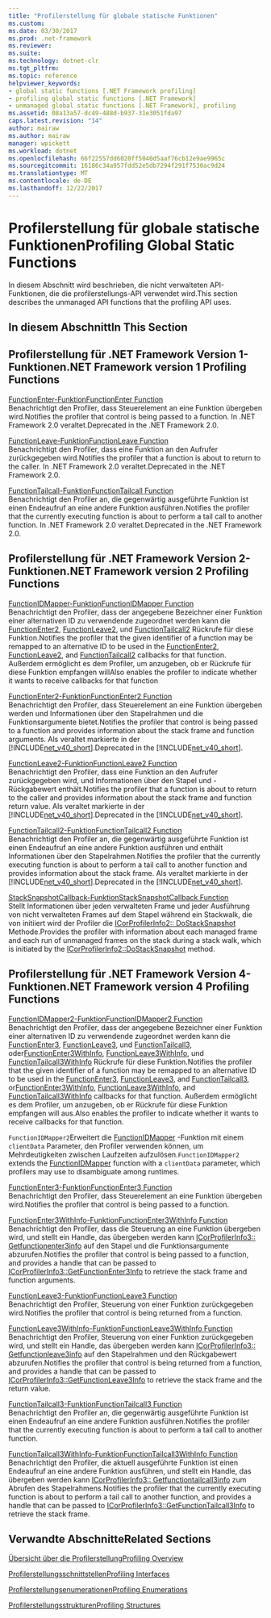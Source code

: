 ```yaml
---
title: "Profilerstellung für globale statische Funktionen"
ms.custom: 
ms.date: 03/30/2017
ms.prod: .net-framework
ms.reviewer: 
ms.suite: 
ms.technology: dotnet-clr
ms.tgt_pltfrm: 
ms.topic: reference
helpviewer_keywords:
- global static functions [.NET Framework profiling]
- profiling global static functions [.NET Framework]
- unmanaged global static functions [.NET Framework], profiling
ms.assetid: 08a13a57-dc49-488d-b937-31e3051fda97
caps.latest.revision: "14"
author: mairaw
ms.author: mairaw
manager: wpickett
ms.workload: dotnet
ms.openlocfilehash: 66f22557dd6020ff5040d5aaf76cb12e9ae9965c
ms.sourcegitcommit: 16186c34a957fdd52e5db7294f291f7530ac9d24
ms.translationtype: MT
ms.contentlocale: de-DE
ms.lasthandoff: 12/22/2017
---
```

# <a name="profiling-global-static-functions"></a><span data-ttu-id="3ade2-102">Profilerstellung für globale statische Funktionen</span><span class="sxs-lookup"><span data-stu-id="3ade2-102">Profiling Global Static Functions</span></span>
<span data-ttu-id="3ade2-103">In diesem Abschnitt wird beschrieben, die nicht verwalteten API-Funktionen, die die profilerstellungs-API verwendet wird.</span><span class="sxs-lookup"><span data-stu-id="3ade2-103">This section describes the unmanaged API functions that the profiling API uses.</span></span>  
  
## <a name="in-this-section"></a><span data-ttu-id="3ade2-104">In diesem Abschnitt</span><span class="sxs-lookup"><span data-stu-id="3ade2-104">In This Section</span></span>  
  
## <a name="net-framework-version-1-profiling-functions"></a><span data-ttu-id="3ade2-105">Profilerstellung für .NET Framework Version 1-Funktionen</span><span class="sxs-lookup"><span data-stu-id="3ade2-105">.NET Framework version 1 Profiling Functions</span></span>  
 [<span data-ttu-id="3ade2-106">FunctionEnter-Funktion</span><span class="sxs-lookup"><span data-stu-id="3ade2-106">FunctionEnter Function</span></span>](../../../../docs/framework/unmanaged-api/profiling/functionenter-function.md)  
 <span data-ttu-id="3ade2-107">Benachrichtigt den Profiler, dass Steuerelement an eine Funktion übergeben wird.</span><span class="sxs-lookup"><span data-stu-id="3ade2-107">Notifies the profiler that control is being passed to a function.</span></span> <span data-ttu-id="3ade2-108">In .NET Framework 2.0 veraltet.</span><span class="sxs-lookup"><span data-stu-id="3ade2-108">Deprecated in the .NET Framework 2.0.</span></span>  
  
 [<span data-ttu-id="3ade2-109">FunctionLeave-Funktion</span><span class="sxs-lookup"><span data-stu-id="3ade2-109">FunctionLeave Function</span></span>](../../../../docs/framework/unmanaged-api/profiling/functionleave-function.md)  
 <span data-ttu-id="3ade2-110">Benachrichtigt den Profiler, dass eine Funktion an den Aufrufer zurückgegeben wird.</span><span class="sxs-lookup"><span data-stu-id="3ade2-110">Notifies the profiler that a function is about to return to the caller.</span></span> <span data-ttu-id="3ade2-111">In .NET Framework 2.0 veraltet.</span><span class="sxs-lookup"><span data-stu-id="3ade2-111">Deprecated in the .NET Framework 2.0.</span></span>  
  
 [<span data-ttu-id="3ade2-112">FunctionTailcall-Funktion</span><span class="sxs-lookup"><span data-stu-id="3ade2-112">FunctionTailcall Function</span></span>](../../../../docs/framework/unmanaged-api/profiling/functiontailcall-function.md)  
 <span data-ttu-id="3ade2-113">Benachrichtigt den Profiler an, die gegenwärtig ausgeführte Funktion ist einen Endeaufruf an eine andere Funktion ausführen.</span><span class="sxs-lookup"><span data-stu-id="3ade2-113">Notifies the profiler that the currently executing function is about to perform a tail call to another function.</span></span> <span data-ttu-id="3ade2-114">In .NET Framework 2.0 veraltet.</span><span class="sxs-lookup"><span data-stu-id="3ade2-114">Deprecated in the .NET Framework 2.0.</span></span>  
  
## <a name="net-framework-version-2-profiling-functions"></a><span data-ttu-id="3ade2-115">Profilerstellung für .NET Framework Version 2-Funktionen</span><span class="sxs-lookup"><span data-stu-id="3ade2-115">.NET Framework version 2 Profiling Functions</span></span>  
 [<span data-ttu-id="3ade2-116">FunctionIDMapper-Funktion</span><span class="sxs-lookup"><span data-stu-id="3ade2-116">FunctionIDMapper Function</span></span>](../../../../docs/framework/unmanaged-api/profiling/functionidmapper-function.md)  
 <span data-ttu-id="3ade2-117">Benachrichtigt den Profiler, dass der angegebene Bezeichner einer Funktion einer alternativen ID zu verwendende zugeordnet werden kann die [FunctionEnter2](../../../../docs/framework/unmanaged-api/profiling/functionenter2-function.md), [FunctionLeave2](../../../../docs/framework/unmanaged-api/profiling/functionleave2-function.md), und [FunctionTailcall2](../../../../docs/framework/unmanaged-api/profiling/functiontailcall2-function.md) Rückrufe für diese Funktion.</span><span class="sxs-lookup"><span data-stu-id="3ade2-117">Notifies the profiler that the given identifier of a function may be remapped to an alternative ID to be used in the [FunctionEnter2](../../../../docs/framework/unmanaged-api/profiling/functionenter2-function.md), [FunctionLeave2](../../../../docs/framework/unmanaged-api/profiling/functionleave2-function.md), and [FunctionTailcall2](../../../../docs/framework/unmanaged-api/profiling/functiontailcall2-function.md) callbacks for that function.</span></span> <span data-ttu-id="3ade2-118">Außerdem ermöglicht es dem Profiler, um anzugeben, ob er Rückrufe für diese Funktion empfangen will</span><span class="sxs-lookup"><span data-stu-id="3ade2-118">Also enables the profiler to indicate whether it wants to receive callbacks for that function</span></span>  
  
 [<span data-ttu-id="3ade2-119">FunctionEnter2-Funktion</span><span class="sxs-lookup"><span data-stu-id="3ade2-119">FunctionEnter2 Function</span></span>](../../../../docs/framework/unmanaged-api/profiling/functionenter2-function.md)  
 <span data-ttu-id="3ade2-120">Benachrichtigt den Profiler, dass Steuerelement an eine Funktion übergeben werden und Informationen über den Stapelrahmen und die Funktionsargumente bietet.</span><span class="sxs-lookup"><span data-stu-id="3ade2-120">Notifies the profiler that control is being passed to a function and provides information about the stack frame and function arguments.</span></span> <span data-ttu-id="3ade2-121">Als veraltet markierte in der [!INCLUDE[net_v40_short](../../../../includes/net-v40-short-md.md)].</span><span class="sxs-lookup"><span data-stu-id="3ade2-121">Deprecated in the [!INCLUDE[net_v40_short](../../../../includes/net-v40-short-md.md)].</span></span>  
  
 [<span data-ttu-id="3ade2-122">FunctionLeave2-Funktion</span><span class="sxs-lookup"><span data-stu-id="3ade2-122">FunctionLeave2 Function</span></span>](../../../../docs/framework/unmanaged-api/profiling/functionleave2-function.md)  
 <span data-ttu-id="3ade2-123">Benachrichtigt den Profiler, dass eine Funktion an den Aufrufer zurückgegeben wird, und Informationen über den Stapel und -Rückgabewert enthält.</span><span class="sxs-lookup"><span data-stu-id="3ade2-123">Notifies the profiler that a function is about to return to the caller and provides information about the stack frame and function return value.</span></span> <span data-ttu-id="3ade2-124">Als veraltet markierte in der [!INCLUDE[net_v40_short](../../../../includes/net-v40-short-md.md)].</span><span class="sxs-lookup"><span data-stu-id="3ade2-124">Deprecated in the [!INCLUDE[net_v40_short](../../../../includes/net-v40-short-md.md)].</span></span>  
  
 [<span data-ttu-id="3ade2-125">FunctionTailcall2-Funktion</span><span class="sxs-lookup"><span data-stu-id="3ade2-125">FunctionTailcall2 Function</span></span>](../../../../docs/framework/unmanaged-api/profiling/functiontailcall2-function.md)  
 <span data-ttu-id="3ade2-126">Benachrichtigt den Profiler an, die gegenwärtig ausgeführte Funktion ist einen Endeaufruf an eine andere Funktion ausführen und enthält Informationen über den Stapelrahmen.</span><span class="sxs-lookup"><span data-stu-id="3ade2-126">Notifies the profiler that the currently executing function is about to perform a tail call to another function and provides information about the stack frame.</span></span> <span data-ttu-id="3ade2-127">Als veraltet markierte in der [!INCLUDE[net_v40_short](../../../../includes/net-v40-short-md.md)].</span><span class="sxs-lookup"><span data-stu-id="3ade2-127">Deprecated in the [!INCLUDE[net_v40_short](../../../../includes/net-v40-short-md.md)].</span></span>  
  
 [<span data-ttu-id="3ade2-128">StackSnapshotCallback-Funktion</span><span class="sxs-lookup"><span data-stu-id="3ade2-128">StackSnapshotCallback Function</span></span>](../../../../docs/framework/unmanaged-api/profiling/stacksnapshotcallback-function.md)  
 <span data-ttu-id="3ade2-129">Stellt Informationen über jeden verwalteten Frame und jeder Ausführung von nicht verwalteten Frames auf dem Stapel während ein Stackwalk, die von initiiert wird der Profiler die [ICorProfilerInfo2:: DoStackSnapshot](../../../../docs/framework/unmanaged-api/profiling/icorprofilerinfo2-dostacksnapshot-method.md) Methode.</span><span class="sxs-lookup"><span data-stu-id="3ade2-129">Provides the profiler with information about each managed frame and each run of unmanaged frames on the stack during a stack walk, which is initiated by the [ICorProfilerInfo2::DoStackSnapshot](../../../../docs/framework/unmanaged-api/profiling/icorprofilerinfo2-dostacksnapshot-method.md) method.</span></span>  
  
## <a name="net-framework-version-4-profiling-functions"></a><span data-ttu-id="3ade2-130">Profilerstellung für .NET Framework Version 4-Funktionen</span><span class="sxs-lookup"><span data-stu-id="3ade2-130">.NET Framework version 4 Profiling Functions</span></span>  
 [<span data-ttu-id="3ade2-131">FunctionIDMapper2-Funktion</span><span class="sxs-lookup"><span data-stu-id="3ade2-131">FunctionIDMapper2 Function</span></span>](../../../../docs/framework/unmanaged-api/profiling/functionidmapper2-function.md)  
 <span data-ttu-id="3ade2-132">Benachrichtigt den Profiler, dass der angegebene Bezeichner einer Funktion einer alternativen ID zu verwendende zugeordnet werden kann die [FunctionEnter3](../../../../docs/framework/unmanaged-api/profiling/functionenter3-function.md), [FunctionLeave3](../../../../docs/framework/unmanaged-api/profiling/functionleave3-function.md), und [FunctionTailcall3](../../../../docs/framework/unmanaged-api/profiling/functiontailcall3-function.md), oder[FunctionEnter3WithInfo](../../../../docs/framework/unmanaged-api/profiling/functionenter3withinfo-function.md), [FunctionLeave3WithInfo](../../../../docs/framework/unmanaged-api/profiling/functionleave3withinfo-function.md), und [FunctionTailcall3WithInfo](../../../../docs/framework/unmanaged-api/profiling/functiontailcall3withinfo-function.md) Rückrufe für diese Funktion.</span><span class="sxs-lookup"><span data-stu-id="3ade2-132">Notifies the profiler that the given identifier of a function may be remapped to an alternative ID to be used in the [FunctionEnter3](../../../../docs/framework/unmanaged-api/profiling/functionenter3-function.md), [FunctionLeave3](../../../../docs/framework/unmanaged-api/profiling/functionleave3-function.md), and [FunctionTailcall3](../../../../docs/framework/unmanaged-api/profiling/functiontailcall3-function.md), or[FunctionEnter3WithInfo](../../../../docs/framework/unmanaged-api/profiling/functionenter3withinfo-function.md), [FunctionLeave3WithInfo](../../../../docs/framework/unmanaged-api/profiling/functionleave3withinfo-function.md), and [FunctionTailcall3WithInfo](../../../../docs/framework/unmanaged-api/profiling/functiontailcall3withinfo-function.md) callbacks for that function.</span></span> <span data-ttu-id="3ade2-133">Außerdem ermöglicht es dem Profiler, um anzugeben, ob er Rückrufe für diese Funktion empfangen will aus.</span><span class="sxs-lookup"><span data-stu-id="3ade2-133">Also enables the profiler to indicate whether it wants to receive callbacks for that function.</span></span>  
  
 <span data-ttu-id="3ade2-134">`FunctionIDMapper2`Erweitert die [FunctionIDMapper](../../../../docs/framework/unmanaged-api/profiling/functionidmapper-function.md) -Funktion mit einem `clientData` Parameter, den Profiler verwenden können, um Mehrdeutigkeiten zwischen Laufzeiten aufzulösen.</span><span class="sxs-lookup"><span data-stu-id="3ade2-134">`FunctionIDMapper2` extends the [FunctionIDMapper](../../../../docs/framework/unmanaged-api/profiling/functionidmapper-function.md) function with a `clientData` parameter, which profilers may use to disambiguate among runtimes.</span></span>  
  
 [<span data-ttu-id="3ade2-135">FunctionEnter3-Funktion</span><span class="sxs-lookup"><span data-stu-id="3ade2-135">FunctionEnter3 Function</span></span>](../../../../docs/framework/unmanaged-api/profiling/functionenter3-function.md)  
 <span data-ttu-id="3ade2-136">Benachrichtigt den Profiler, dass Steuerelement an eine Funktion übergeben wird.</span><span class="sxs-lookup"><span data-stu-id="3ade2-136">Notifies the profiler that control is being passed to a function.</span></span>  
  
 [<span data-ttu-id="3ade2-137">FunctionEnter3WithInfo-Funktion</span><span class="sxs-lookup"><span data-stu-id="3ade2-137">FunctionEnter3WithInfo Function</span></span>](../../../../docs/framework/unmanaged-api/profiling/functionenter3withinfo-function.md)  
 <span data-ttu-id="3ade2-138">Benachrichtigt den Profiler, dass die Steuerung an eine Funktion übergeben wird, und stellt ein Handle, das übergeben werden kann [ICorProfilerInfo3:: Getfunctionenter3info](../../../../docs/framework/unmanaged-api/profiling/icorprofilerinfo3-getfunctionenter3info-method.md) auf den Stapel und die Funktionsargumente abzurufen.</span><span class="sxs-lookup"><span data-stu-id="3ade2-138">Notifies the profiler that control is being passed to a function, and provides a handle that can be passed to [ICorProfilerInfo3::GetFunctionEnter3Info](../../../../docs/framework/unmanaged-api/profiling/icorprofilerinfo3-getfunctionenter3info-method.md) to retrieve the stack frame and function arguments.</span></span>  
  
 [<span data-ttu-id="3ade2-139">FunctionLeave3-Funktion</span><span class="sxs-lookup"><span data-stu-id="3ade2-139">FunctionLeave3 Function</span></span>](../../../../docs/framework/unmanaged-api/profiling/functionleave3-function.md)  
 <span data-ttu-id="3ade2-140">Benachrichtigt den Profiler, Steuerung von einer Funktion zurückgegeben wird.</span><span class="sxs-lookup"><span data-stu-id="3ade2-140">Notifies the profiler that control is being returned from a function.</span></span>  
  
 [<span data-ttu-id="3ade2-141">FunctionLeave3WithInfo-Funktion</span><span class="sxs-lookup"><span data-stu-id="3ade2-141">FunctionLeave3WithInfo Function</span></span>](../../../../docs/framework/unmanaged-api/profiling/functionleave3withinfo-function.md)  
 <span data-ttu-id="3ade2-142">Benachrichtigt den Profiler, Steuerung von einer Funktion zurückgegeben wird, und stellt ein Handle, das übergeben werden kann [ICorProfilerInfo3:: Getfunctionleave3info](../../../../docs/framework/unmanaged-api/profiling/icorprofilerinfo3-getfunctionleave3info-method.md) auf den Stapelrahmen und den Rückgabewert abzurufen.</span><span class="sxs-lookup"><span data-stu-id="3ade2-142">Notifies the profiler that control is being returned from a function, and provides a handle that can be passed to [ICorProfilerInfo3::GetFunctionLeave3Info](../../../../docs/framework/unmanaged-api/profiling/icorprofilerinfo3-getfunctionleave3info-method.md) to retrieve the stack frame and the return value.</span></span>  
  
 [<span data-ttu-id="3ade2-143">FunctionTailcall3-Funktion</span><span class="sxs-lookup"><span data-stu-id="3ade2-143">FunctionTailcall3 Function</span></span>](../../../../docs/framework/unmanaged-api/profiling/functiontailcall3-function.md)  
 <span data-ttu-id="3ade2-144">Benachrichtigt den Profiler an, die gegenwärtig ausgeführte Funktion ist einen Endeaufruf an eine andere Funktion ausführen.</span><span class="sxs-lookup"><span data-stu-id="3ade2-144">Notifies the profiler that the currently executing function is about to perform a tail call to another function.</span></span>  
  
 [<span data-ttu-id="3ade2-145">FunctionTailcall3WithInfo-Funktion</span><span class="sxs-lookup"><span data-stu-id="3ade2-145">FunctionTailcall3WithInfo Function</span></span>](../../../../docs/framework/unmanaged-api/profiling/functiontailcall3withinfo-function.md)  
 <span data-ttu-id="3ade2-146">Benachrichtigt den Profiler, die aktuell ausgeführte Funktion ist einen Endeaufruf an eine andere Funktion ausführen, und stellt ein Handle, das übergeben werden kann [ICorProfilerInfo3:: Getfunctiontailcall3info](../../../../docs/framework/unmanaged-api/profiling/icorprofilerinfo3-getfunctiontailcall3info-method.md) zum Abrufen des Stapelrahmens.</span><span class="sxs-lookup"><span data-stu-id="3ade2-146">Notifies the profiler that the currently executing function is about to perform a tail call to another function, and provides a handle that can be passed to [ICorProfilerInfo3::GetFunctionTailcall3Info](../../../../docs/framework/unmanaged-api/profiling/icorprofilerinfo3-getfunctiontailcall3info-method.md) to retrieve the stack frame.</span></span>  
  
## <a name="related-sections"></a><span data-ttu-id="3ade2-147">Verwandte Abschnitte</span><span class="sxs-lookup"><span data-stu-id="3ade2-147">Related Sections</span></span>  
 [<span data-ttu-id="3ade2-148">Übersicht über die Profilerstellung</span><span class="sxs-lookup"><span data-stu-id="3ade2-148">Profiling Overview</span></span>](../../../../docs/framework/unmanaged-api/profiling/profiling-overview.md)  
  
 [<span data-ttu-id="3ade2-149">Profilerstellungsschnittstellen</span><span class="sxs-lookup"><span data-stu-id="3ade2-149">Profiling Interfaces</span></span>](../../../../docs/framework/unmanaged-api/profiling/profiling-interfaces.md)  
  
 [<span data-ttu-id="3ade2-150">Profilerstellungsenumerationen</span><span class="sxs-lookup"><span data-stu-id="3ade2-150">Profiling Enumerations</span></span>](../../../../docs/framework/unmanaged-api/profiling/profiling-enumerations.md)  
  
 [<span data-ttu-id="3ade2-151">Profilerstellungsstrukturen</span><span class="sxs-lookup"><span data-stu-id="3ade2-151">Profiling Structures</span></span>](../../../../docs/framework/unmanaged-api/profiling/profiling-structures.md)
